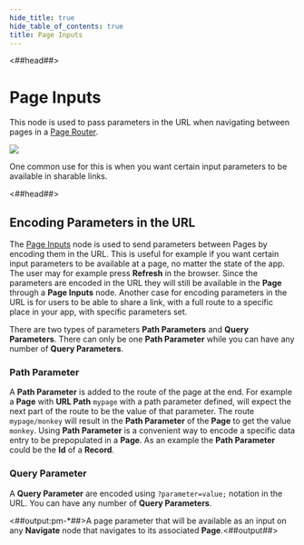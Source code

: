 ```yaml
---
hide_title: true
hide_table_of_contents: true
title: Page Inputs
---
```


<##head##>

# Page Inputs

This node is used to pass parameters in the URL when navigating between pages in a [Page Router](/nodes/navigation/page-router).

<div className="ndl-image-with-background l">

![](/nodes/navigation/page-inputs/page-inputs.png)

</div>

One common use for this is when you want certain input parameters to be available in sharable links.

<##head##>

## Encoding Parameters in the URL

The [Page Inputs](/nodes/navigation/page-inputs) node is used to send parameters between Pages by encoding them in the URL. This is useful for example if you want certain input parameters to be available at a page, no matter the state of the app. The user may for example press __Refresh__ in the browser. Since the parameters are encoded in the URL they will still be available in the **Page** through a **Page Inputs** node.
Another case for encoding parameters in the URL is for users to be able to share a link, with a full route to a specific place in your app, with specific parameters set.

There are two types of parameters **Path Parameters** and **Query Parameters**. There can only be one **Path Parameter** while you can have any number of **Query Parameters**.

### Path Parameter

A **Path Parameter** is added to the route of the page at the end. For example a **Page** with **URL Path** `mypage` with a path parameter defined, will expect the next part of the route to be the value of that parameter. The route `mypage/monkey` will result in the **Path Parameter** of the **Page** to get the value `monkey`. Using **Path Parameter** is a convenient way to encode a specific data entry to be prepopulated in a **Page**. As an example the **Path Parameter** could be the **Id** of a **Record**.

### Query Parameter

A **Query Parameter** are encoded using `?parameter=value;` notation in the URL. You can have any number of **Query Parameters**.

<span className="hidden-props-for-editor"><##output:pm-\*##>A page parameter that will be available as an input on any **Navigate** node that navigates to its associated **Page**.<##output##></span>
